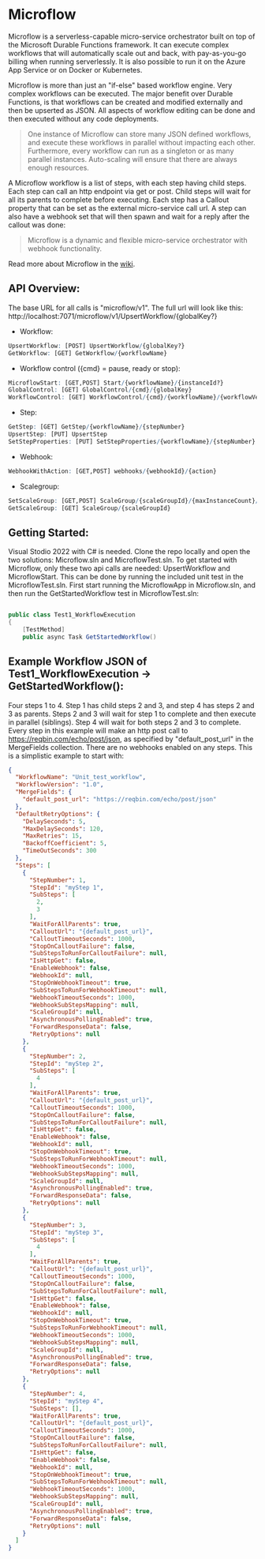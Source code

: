 # Microflow

Microflow is a serverless-capable micro-service orchestrator built on top of the Microsoft Durable Functions framework. It can execute complex workflows that will automatically scale out and back, with pay-as-you-go billing when running serverlessly. It is also possible to run it on the Azure App Service or on Docker or Kubernetes.

Microflow is more than just an "if-else" based workflow engine. Very complex workflows can be executed. The major benefit over Durable Functions, is that workflows can be created and modified externally and then be upserted as JSON. All aspects of workflow editing can be done and then executed without any code deployments.

> One instance of Microflow can store many JSON defined workflows, and execute these workflows in parallel without impacting each other. Furthermore, every workflow can  run as a singleton or as many parallel instances. Auto-scaling will ensure that there are always enough resources.

A Microflow workflow is a list of steps, with each step having child steps. Each step can call an http endpoint via get or post. Child steps will wait for all its parents to complete before executing. Each step has a Callout property that can be set as the external micro-service call url. A step can also have a webhook set that will then spawn and wait for a reply after the callout was done:

> Microflow is a dynamic and flexible micro-service orchestrator with webhook functionality.

Read more about Microflow in the [wiki](https://github.com/andre-maree/Microflow/wiki "wiki").

## API Overview:
The base URL for all calls is "microflow/v1". The full url will look like this: http://localhost:7071/microflow/v1/UpsertWorkflow/{globalKey?} 

- Workflow:
```r
UpsertWorkflow: [POST] UpsertWorkflow/{globalKey?}
GetWorkflow: [GET] GetWorkflow/{workflowName}
```
- Workflow control ({cmd} = pause, ready or stop):
```r
MicroflowStart: [GET,POST] Start/{workflowName}/{instanceId?}
GlobalControl: [GET] GlobalControl/{cmd}/{globalKey}
WorkflowControl: [GET] WorkflowControl/{cmd}/{workflowName}/{workflowVersion}
```
- Step:
```r
GetStep: [GET] GetStep/{workflowName}/{stepNumber}
UpsertStep: [PUT] UpsertStep
SetStepProperties: [PUT] SetStepProperties/{workflowName}/{stepNumber}
```
- Webhook:
```r
WebhookWithAction: [GET,POST] webhooks/{webhookId}/{action}
```
- Scalegroup:
```r
SetScaleGroup: [GET,POST] ScaleGroup/{scaleGroupId}/{maxInstanceCount}/{maxWaitSeconds:int?}
GetScaleGroup: [GET] ScaleGroup/{scaleGroupId}
```
## Getting Started:
Visual Stodio 2022 with C# is needed. Clone the repo locally and open the two solutions: Microflow.sln and MicroflowTest.sln. To get started with Microflow, only these two api calls are needed: UpsertWorkflow and MicroflowStart. This can be done by running the included unit test in the MicroflowTest.sln. First start running the MicroflowApp in Microflow.sln, and then run the GetStartedWorkflow test in MicroflowTest.sln:
```csharp

public class Test1_WorkflowExecution
{
    [TestMethod]
    public async Task GetStartedWorkflow()

```


## Example Workflow JSON of Test1_WorkflowExecution -> GetStartedWorkflow():

Four steps 1 to 4. Step 1 has child steps 2 and 3, and step 4 has steps 2 and 3 as parents. Steps 2 and 3 will wait for step 1 to complete and then execute in parallel (siblings). Step 4 will wait for both steps 2 and 3 to complete. Every step in this example will make an http post call to https://reqbin.com/echo/post/json, as specified by "default_post_url" in the MergeFields collection. There are no webhooks enabled on any steps. This is a simplistic example to start with:
```json
{
  "WorkflowName": "Unit_test_workflow",
  "WorkflowVersion": "1.0",
  "MergeFields": {
    "default_post_url": "https://reqbin.com/echo/post/json"
  },
  "DefaultRetryOptions": {
    "DelaySeconds": 5,
    "MaxDelaySeconds": 120,
    "MaxRetries": 15,
    "BackoffCoefficient": 5,
    "TimeOutSeconds": 300
  },
  "Steps": [
    {
      "StepNumber": 1,
      "StepId": "myStep 1",
      "SubSteps": [
        2,
        3
      ],
      "WaitForAllParents": true,
      "CalloutUrl": "{default_post_url}",
      "CalloutTimeoutSeconds": 1000,
      "StopOnCalloutFailure": false,
      "SubStepsToRunForCalloutFailure": null,
      "IsHttpGet": false,
      "EnableWebhook": false,
      "WebhookId": null,
      "StopOnWebhookTimeout": true,
      "SubStepsToRunForWebhookTimeout": null,
      "WebhookTimeoutSeconds": 1000,
      "WebhookSubStepsMapping": null,
      "ScaleGroupId": null,
      "AsynchronousPollingEnabled": true,
      "ForwardResponseData": false,
      "RetryOptions": null
    },
    {
      "StepNumber": 2,
      "StepId": "myStep 2",
      "SubSteps": [
        4
      ],
      "WaitForAllParents": true,
      "CalloutUrl": "{default_post_url}",
      "CalloutTimeoutSeconds": 1000,
      "StopOnCalloutFailure": false,
      "SubStepsToRunForCalloutFailure": null,
      "IsHttpGet": false,
      "EnableWebhook": false,
      "WebhookId": null,
      "StopOnWebhookTimeout": true,
      "SubStepsToRunForWebhookTimeout": null,
      "WebhookTimeoutSeconds": 1000,
      "WebhookSubStepsMapping": null,
      "ScaleGroupId": null,
      "AsynchronousPollingEnabled": true,
      "ForwardResponseData": false,
      "RetryOptions": null
    },
    {
      "StepNumber": 3,
      "StepId": "myStep 3",
      "SubSteps": [
        4
      ],
      "WaitForAllParents": true,
      "CalloutUrl": "{default_post_url}",
      "CalloutTimeoutSeconds": 1000,
      "StopOnCalloutFailure": false,
      "SubStepsToRunForCalloutFailure": null,
      "IsHttpGet": false,
      "EnableWebhook": false,
      "WebhookId": null,
      "StopOnWebhookTimeout": true,
      "SubStepsToRunForWebhookTimeout": null,
      "WebhookTimeoutSeconds": 1000,
      "WebhookSubStepsMapping": null,
      "ScaleGroupId": null,
      "AsynchronousPollingEnabled": true,
      "ForwardResponseData": false,
      "RetryOptions": null
    },
    {
      "StepNumber": 4,
      "StepId": "myStep 4",
      "SubSteps": [],
      "WaitForAllParents": true,
      "CalloutUrl": "{default_post_url}",
      "CalloutTimeoutSeconds": 1000,
      "StopOnCalloutFailure": false,
      "SubStepsToRunForCalloutFailure": null,
      "IsHttpGet": false,
      "EnableWebhook": false,
      "WebhookId": null,
      "StopOnWebhookTimeout": true,
      "SubStepsToRunForWebhookTimeout": null,
      "WebhookTimeoutSeconds": 1000,
      "WebhookSubStepsMapping": null,
      "ScaleGroupId": null,
      "AsynchronousPollingEnabled": true,
      "ForwardResponseData": false,
      "RetryOptions": null
    }
  ]
}
```
